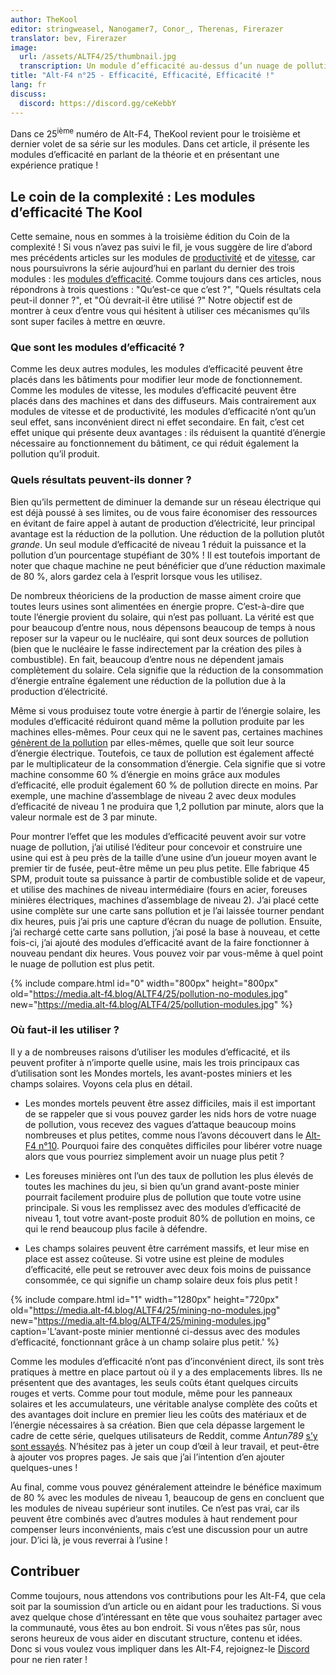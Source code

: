 ```yaml
---
author: TheKool
editor: stringweasel, Nanogamer7, Conor_, Therenas, Firerazer
translator: bev, Firerazer
image:
  url: /assets/ALTF4/25/thumbnail.jpg
  transcription: Un module d’efficacité au-dessus d’un nuage de pollution
title: "Alt-F4 n°25 - Efficacité, Efficacité, Efficacité !"
lang: fr
discuss:
  discord: https://discord.gg/ceKebbY
---
```


Dans ce 25<sup>ième</sup> numéro de Alt-F4, TheKool revient pour le troisième et dernier volet de sa série sur les modules. Dans cet article, il présente les modules d’efficacité en parlant de la théorie et en présentant une expérience pratique !

## Le coin de la complexité : Les modules d’efficacité <author>The Kool</author>

Cette semaine, nous en sommes à la troisième édition du Coin de la complexité ! Si vous n’avez pas suivi le fil, je vous suggère de lire d’abord mes précédents articles sur les modules de [productivité](https://alt-f4.blog/fr/ALTF4-12/#le-coin-de-la-complexit%C3%A9--les-modules-de-productivit%C3%A9-thekool) et de [vitesse](https://alt-f4.blog/fr/ALTF4-16/#le-coin-de-la-complexit%C3%A9--les-modules-de-vitesse-thekool), car nous poursuivrons la série aujourd’hui en parlant du dernier des trois modules : les [modules d’efficacité](https://wiki.factorio.com/Modules_(research)/fr#Module_d.27efficacit.C3.A9). Comme toujours dans ces articles, nous répondrons à trois questions : "Qu’est-ce que c’est ?", "Quels résultats cela peut-il donner ?", et "Où devrait-il être utilisé ?" Notre objectif est de montrer à ceux d’entre vous qui hésitent à utiliser ces mécanismes qu’ils sont super faciles à mettre en œuvre.

### Que sont les modules d’efficacité ?

Comme les deux autres modules, les modules d’efficacité peuvent être placés dans les bâtiments pour modifier leur mode de fonctionnement. Comme les modules de vitesse, les modules d’efficacité peuvent être placés dans des machines et dans des diffuseurs. Mais contrairement aux modules de vitesse et de productivité, les modules d’efficacité n’ont qu’un seul effet, sans inconvénient direct ni effet secondaire. En fait, c’est cet effet unique qui présente deux avantages : ils réduisent la quantité d’énergie nécessaire au fonctionnement du bâtiment, ce qui réduit également la pollution qu’il produit.

### Quels résultats peuvent-ils donner ?

Bien qu’ils permettent de diminuer la demande sur un réseau électrique qui est déjà poussé à ses limites, ou de vous faire économiser des ressources en évitant de faire appel à autant de production d’électricité, leur principal avantage est la réduction de la pollution. Une réduction de la pollution plutôt *grande*. Un seul module d’efficacité de niveau 1 réduit la puissance et la pollution d’un pourcentage stupéfiant de 30% ! Il est toutefois important de noter que chaque machine ne peut bénéficier que d’une réduction maximale de 80 %, alors gardez cela à l’esprit lorsque vous les utilisez.

De nombreux théoriciens de la production de masse aiment croire que toutes leurs usines sont alimentées en énergie propre. C’est-à-dire que toute l’énergie provient du solaire, qui n’est pas polluant. La vérité est que pour beaucoup d’entre nous, nous dépensons beaucoup de temps à nous reposer sur la vapeur ou le nucléaire, qui sont deux sources de pollution (bien que le nucléaire le fasse indirectement par la création des piles à combustible). En fait, beaucoup d’entre nous ne dépendent jamais complètement du solaire. Cela signifie que la réduction de la consommation d’énergie entraîne également une réduction de la pollution due à la production d’électricité.

Même si vous produisez toute votre énergie à partir de l’énergie solaire, les modules d’efficacité réduiront quand même la pollution produite par les machines elles-mêmes. Pour ceux qui ne le savent pas, certaines machines [génèrent de la pollution](https://wiki.factorio.com/Pollution#Polluters) par elles-mêmes, quelle que soit leur source d’énergie électrique. Toutefois, ce taux de pollution est également affecté par le multiplicateur de la consommation d’énergie. Cela signifie que si votre machine consomme 60 % d’énergie en moins grâce aux modules d’efficacité, elle produit également 60 % de pollution directe en moins. Par exemple, une machine d’assemblage de niveau 2 avec deux modules d’efficacité de niveau 1 ne produira que 1,2 pollution par minute, alors que la valeur normale est de 3 par minute.

Pour montrer l’effet que les modules d’efficacité peuvent avoir sur votre nuage de pollution, j’ai utilisé l’éditeur pour concevoir et construire une usine qui est à peu près de la taille d’une usine d’un joueur moyen avant le premier tir de fusée, peut-être même un peu plus petite. Elle fabrique 45 SPM, produit toute sa puissance à partir de combustible solide et de vapeur, et utilise des machines de niveau intermédiaire (fours en acier, foreuses minières électriques, machines d’assemblage de niveau 2). J’ai placé cette usine complète sur une carte sans pollution et je l’ai laissée tourner pendant dix heures, puis j’ai pris une capture d’écran du nuage de pollution. Ensuite, j’ai rechargé cette carte sans pollution, j’ai posé la base à nouveau, et cette fois-ci, j’ai ajouté des modules d’efficacité avant de la faire fonctionner à nouveau pendant dix heures. Vous pouvez voir par vous-même à quel point le nuage de pollution est plus petit.

{% include compare.html id="0" width="800px" height="800px" old="https://media.alt-f4.blog/ALTF4/25/pollution-no-modules.jpg" new="https://media.alt-f4.blog/ALTF4/25/pollution-modules.jpg" %}

### Où faut-il les utiliser ?

Il y a de nombreuses raisons d’utiliser les modules d’efficacité, et ils peuvent profiter à n’importe quelle usine, mais les trois principaux cas d’utilisation sont les Mondes mortels, les avant-postes miniers et les champs solaires. Voyons cela plus en détail.

* Les mondes mortels peuvent être assez difficiles, mais il est important de se rappeler que si vous pouvez garder les nids hors de votre nuage de pollution, vous recevez des vagues d’attaque beaucoup moins nombreuses et plus petites, comme nous l’avons découvert dans le [Alt-F4 n°10](https://alt-f4.blog/fr/ALTF4-10/#des-murs-%C3%A0-vos-fronti%C3%A8res-recon419a). Pourquoi faire des conquêtes difficiles pour libérer votre nuage alors que vous pourriez simplement avoir un nuage plus petit ?

* Les foreuses minières ont l’un des taux de pollution les plus élevés de toutes les machines du jeu, si bien qu’un grand avant-poste minier pourrait facilement produire plus de pollution que toute votre usine principale. Si vous les remplissez avec des modules d’efficacité de niveau 1, tout votre avant-poste produit 80% de pollution en moins, ce qui le rend beaucoup plus facile à défendre.

* Les champs solaires peuvent être carrément massifs, et leur mise en place est assez coûteuse. Si votre usine est pleine de modules d’efficacité, elle peut se retrouver avec deux fois moins de puissance consommée, ce qui signifie un champ solaire deux fois plus petit !

{% include compare.html id="1" width="1280px" height="720px" old="https://media.alt-f4.blog/ALTF4/25/mining-no-modules.jpg" new="https://media.alt-f4.blog/ALTF4/25/mining-modules.jpg" caption='L’avant-poste minier mentionné ci-dessus avec des modules d’efficacité, fonctionnant grâce à un champ solaire plus petit.' %}

Comme les modules d’efficacité n’ont pas d’inconvénient direct, ils sont très pratiques à mettre en place partout où il y a des emplacements libres. Ils ne présentent que des avantages, les seuls coûts étant quelques circuits rouges et verts. Comme pour tout module, même pour les panneaux solaires et les accumulateurs, une véritable analyse complète des coûts et des avantages doit inclure en premier lieu les coûts des matériaux et de l’énergie nécessaires à sa création. Bien que cela dépasse largement le cadre de cette série, quelques utilisateurs de Reddit, comme *Antun789* [s’y sont essayés](https://www.reddit.com/r/factorio/comments/gp454w/build_cost_and_power_efficiency_math_of_8_and_12/). N’hésitez pas à jeter un coup d’œil à leur travail, et peut-être à ajouter vos propres pages. Je sais que j’ai l’intention d’en ajouter quelques-unes !

Au final, comme vous pouvez généralement atteindre le bénéfice maximum de 80 % avec les modules de niveau 1, beaucoup de gens en concluent que les modules de niveau supérieur sont inutiles. Ce n’est pas vrai, car ils peuvent être combinés avec d’autres modules à haut rendement pour compenser leurs inconvénients, mais c’est une discussion pour un autre jour. D’ici là, je vous reverrai à l’usine !

## Contribuer

Comme toujours, nous attendons vos contributions pour les Alt-F4, que cela soit par la soumission d’un article ou en aidant pour les traductions. Si vous avez quelque chose d’intéressant en tête que vous souhaitez partager avec la communauté, vous êtes au bon endroit. Si vous n’êtes pas sûr, nous serons heureux de vous aider en discutant structure, contenu et idées. Donc si vous voulez vous impliquer dans les Alt-F4, rejoignez-le [Discord](https://discord.gg/nxnCFkb) pour ne rien rater !
